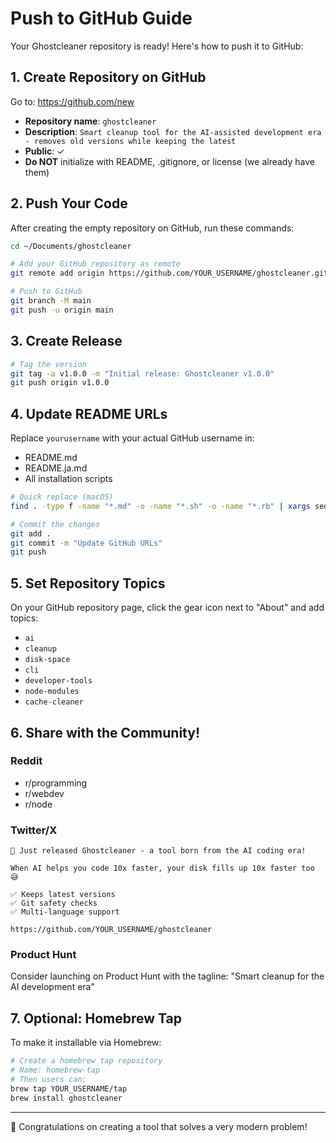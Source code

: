 # Push to GitHub Guide

Your Ghostcleaner repository is ready! Here's how to push it to GitHub:

## 1. Create Repository on GitHub

Go to: https://github.com/new

- **Repository name**: `ghostcleaner`
- **Description**: `Smart cleanup tool for the AI-assisted development era - removes old versions while keeping the latest`
- **Public**: ✓
- **Do NOT** initialize with README, .gitignore, or license (we already have them)

## 2. Push Your Code

After creating the empty repository on GitHub, run these commands:

```bash
cd ~/Documents/ghostcleaner

# Add your GitHub repository as remote
git remote add origin https://github.com/YOUR_USERNAME/ghostcleaner.git

# Push to GitHub
git branch -M main
git push -u origin main
```

## 3. Create Release

```bash
# Tag the version
git tag -a v1.0.0 -m "Initial release: Ghostcleaner v1.0.0"
git push origin v1.0.0
```

## 4. Update README URLs

Replace `yourusername` with your actual GitHub username in:
- README.md
- README.ja.md
- All installation scripts

```bash
# Quick replace (macOS)
find . -type f -name "*.md" -o -name "*.sh" -o -name "*.rb" | xargs sed -i '' 's/yourusername/YOUR_ACTUAL_USERNAME/g'

# Commit the changes
git add .
git commit -m "Update GitHub URLs"
git push
```

## 5. Set Repository Topics

On your GitHub repository page, click the gear icon next to "About" and add topics:
- `ai`
- `cleanup`
- `disk-space`
- `cli`
- `developer-tools`
- `node-modules`
- `cache-cleaner`

## 6. Share with the Community!

### Reddit
- r/programming
- r/webdev
- r/node

### Twitter/X
```
🧹 Just released Ghostcleaner - a tool born from the AI coding era!

When AI helps you code 10x faster, your disk fills up 10x faster too 😅

✅ Keeps latest versions
✅ Git safety checks  
✅ Multi-language support

https://github.com/YOUR_USERNAME/ghostcleaner
```

### Product Hunt
Consider launching on Product Hunt with the tagline:
"Smart cleanup for the AI development era"

## 7. Optional: Homebrew Tap

To make it installable via Homebrew:

```bash
# Create a homebrew tap repository
# Name: homebrew-tap
# Then users can:
brew tap YOUR_USERNAME/tap
brew install ghostcleaner
```

---

🎉 Congratulations on creating a tool that solves a very modern problem!